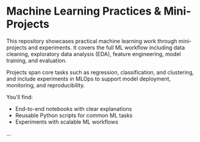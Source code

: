 # Machine Learning Practices & Mini-Projects

This repository showcases practical machine learning work through mini-projects and experiments. It covers the full ML workflow including data cleaning, exploratory data analysis (EDA), feature engineering, model training, and evaluation.

Projects span core tasks such as regression, classification, and clustering, and include experiments in MLOps to support model deployment, monitoring, and reproducibility.

You’ll find:
- End-to-end notebooks with clear explanations
- Reusable Python scripts for common ML tasks
- Experiments with scalable ML workflows

...
